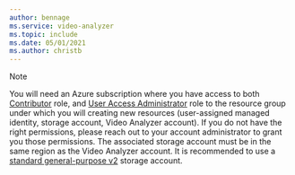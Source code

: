 ```yaml
---
author: bennage
ms.service: video-analyzer 
ms.topic: include
ms.date: 05/01/2021
ms.author: christb
---
```


> [!NOTE]
> You will need an Azure subscription where you have access to both [Contributor](../../../role-based-access-control/built-in-roles.md#contributor) role, and [User Access Administrator](../../../role-based-access-control/built-in-roles.md#user-access-administrator) role to the resource group under which you will creating new resources (user-assigned managed identity, storage account, Video Analyzer account). If you do not have the right permissions, please reach out to your account administrator to grant you those permissions. The associated storage account must be in the same region as the Video Analyzer account. It is recommended to use a [standard general-purpose v2](../../../storage/common/storage-account-overview.md#types-of-storage-accounts) storage account.